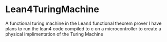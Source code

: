 # Lean4TuringMachine
A functional turing machine in the Lean4 functional theorem prover
I have plans to run the lean4 code compiled to c on a microcontroller to create a physical implimentation of the Turing Machine
